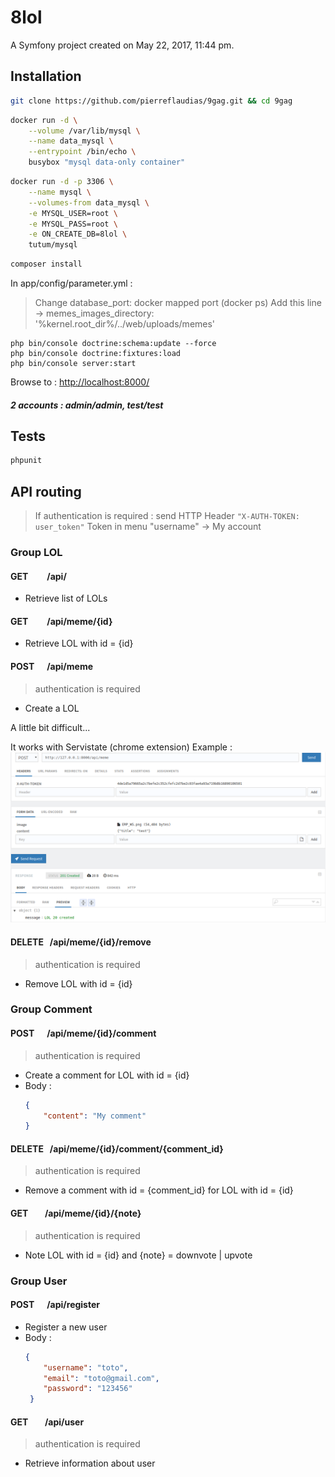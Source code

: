 8lol
====

A Symfony project created on May 22, 2017, 11:44 pm.

## Installation

```bash
git clone https://github.com/pierreflaudias/9gag.git && cd 9gag
```

```bash
docker run -d \
    --volume /var/lib/mysql \
    --name data_mysql \
    --entrypoint /bin/echo \
    busybox "mysql data-only container"
```

```bash
docker run -d -p 3306 \
    --name mysql \
    --volumes-from data_mysql \
    -e MYSQL_USER=root \
    -e MYSQL_PASS=root \
    -e ON_CREATE_DB=8lol \
    tutum/mysql
```

```bash
composer install
```
In app/config/parameter.yml :
> Change database_port: docker mapped port (docker ps)
> Add this line -> memes_images_directory: '%kernel.root_dir%/../web/uploads/memes'
```
php bin/console doctrine:schema:update --force
php bin/console doctrine:fixtures:load
php bin/console server:start
```

Browse to : [http://localhost:8000/](http://localhost:8000/)

##### 2 accounts : admin/admin, test/test

## Tests

```bash
phpunit
```

## API routing
> If authentication is required : send HTTP Header ```"X-AUTH-TOKEN: user_token"```
> Token in menu "username" -> My account

### Group LOL

#### GET &nbsp;&nbsp;&nbsp;&nbsp;&nbsp;&nbsp;&nbsp;&nbsp;/api/
- Retrieve list of LOLs

#### GET &nbsp;&nbsp;&nbsp;&nbsp;&nbsp;&nbsp;&nbsp;&nbsp;/api/meme/{id}
- Retrieve LOL with id = {id}

#### POST &nbsp;&nbsp;&nbsp;&nbsp;&nbsp;/api/meme 
> authentication is required
- Create a LOL

A little bit difficult...

It works with Servistate (chrome extension)
Example : ![alt text](./example.png)

#### DELETE &nbsp;&nbsp;/api/meme/{id}/remove
> authentication is required
- Remove LOL with id = {id}

### Group Comment

#### POST &nbsp;&nbsp;&nbsp;&nbsp;&nbsp;/api/meme/{id}/comment
> authentication is required
- Create a comment for LOL with id = {id}
- Body :
    ```json
    {
        "content": "My comment"
    }
    ```
    
#### DELETE &nbsp;&nbsp;/api/meme/{id}/comment/{comment_id}
> authentication is required
- Remove a comment with id = {comment_id} for LOL with id = {id}

#### GET &nbsp;&nbsp;&nbsp;&nbsp;&nbsp;&nbsp;&nbsp;/api/meme/{id}/{note}
> authentication is required
- Note LOL with id = {id} and {note} = downvote | upvote

### Group User

#### POST &nbsp;&nbsp;&nbsp;&nbsp;&nbsp;/api/register
- Register a new user
- Body : 
    ```json
    {
        "username": "toto",
        "email": "toto@gmail.com",
        "password": "123456"
     }
     ```

#### GET &nbsp;&nbsp;&nbsp;&nbsp;&nbsp;&nbsp;&nbsp;/api/user
> authentication is required
- Retrieve information about user
